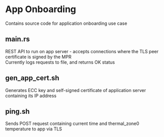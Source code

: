 # App Onboarding
Contains source code for application onboarding use case

## main.rs
REST API to run on app server - accepts connections where the TLS peer certificate is signed by the MPR  
Currently logs requests to file, and returns OK status

## gen_app_cert.sh
Generates ECC key and self-signed certificate of application server containing its IP address

## ping.sh
Sends POST request containing current time and thermal_zone0 temperature to app via TLS

